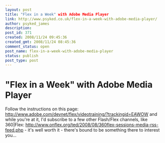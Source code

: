 ```yaml
---
layout: post
title: "Flex in a Week" with Adobe Media Player
link: http://www.psyked.co.uk/flex-in-a-week-with-adobe-media-player/
author: psyked_james
description: 
post_id: 371
created: 2008/11/24 09:45:36
created_gmt: 2008/11/24 08:45:36
comment_status: open
post_name: flex-in-a-week-with-adobe-media-player
status: publish
post_type: post
---
```


# "Flex in a Week" with Adobe Media Player

Follow the instructions on this page: <http://www.adobe.com/devnet/flex/videotraining/?trackingid=EAWOW> and while you're at it, I'd subscribe to a few other Flash/Flex channels, like 360|Flex: <http://www.onflex.org/ted/2008/08/360flex-sessions-media-rss-feed.php> - it's well worth it - there's bound to be something there to interest you...